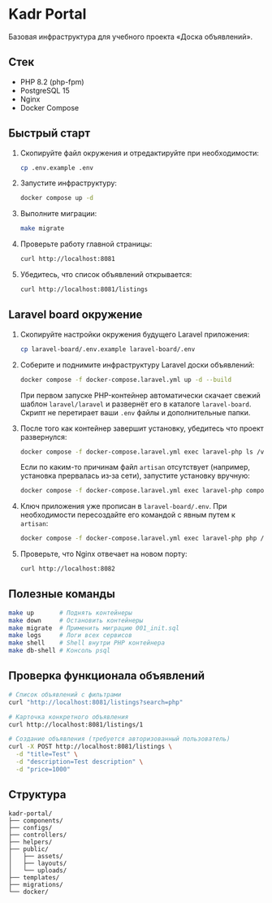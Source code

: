 # Kadr Portal

Базовая инфраструктура для учебного проекта «Доска объявлений».

## Стек
- PHP 8.2 (php-fpm)
- PostgreSQL 15
- Nginx
- Docker Compose

## Быстрый старт
1. Скопируйте файл окружения и отредактируйте при необходимости:
   ```bash
   cp .env.example .env
   ```
2. Запустите инфраструктуру:
   ```bash
   docker compose up -d
   ```
3. Выполните миграции:
   ```bash
   make migrate
   ```
4. Проверьте работу главной страницы:
   ```bash
   curl http://localhost:8081
   ```
5. Убедитесь, что список объявлений открывается:
   ```bash
   curl http://localhost:8081/listings
   ```

## Laravel board окружение

1. Скопируйте настройки окружения будущего Laravel приложения:
   ```bash
   cp laravel-board/.env.example laravel-board/.env
   ```
2. Соберите и поднимите инфраструктуру Laravel доски объявлений:
   ```bash
   docker compose -f docker-compose.laravel.yml up -d --build
   ```
   При первом запуске PHP-контейнер автоматически скачает свежий шаблон `laravel/laravel` и развернёт его в каталоге `laravel-board`. Скрипт не перетирает ваши `.env` файлы и дополнительные папки.
3. После того как контейнер завершит установку, убедитесь что проект развернулся:
   ```bash
   docker compose -f docker-compose.laravel.yml exec laravel-php ls /var/www/html
   ```
   Если по каким-то причинам файл `artisan` отсутствует (например, установка прервалась из‑за сети), запустите установку вручную:
   ```bash
   docker compose -f docker-compose.laravel.yml exec laravel-php composer create-project laravel/laravel .
   ```
4. Ключ приложения уже прописан в `laravel-board/.env`. При необходимости пересоздайте его командой с явным путем к `artisan`:
   ```bash
   docker compose -f docker-compose.laravel.yml exec laravel-php php /var/www/html/artisan key:generate
   ```
5. Проверьте, что Nginx отвечает на новом порту:

   ```bash
   curl http://localhost:8082
   ```

## Полезные команды
```bash
make up       # Поднять контейнеры
make down     # Остановить контейнеры
make migrate  # Применить миграцию 001_init.sql
make logs     # Логи всех сервисов
make shell    # Shell внутри PHP контейнера
make db-shell # Консоль psql
```

## Проверка функционала объявлений

```bash
# Список объявлений с фильтрами
curl "http://localhost:8081/listings?search=php"

# Карточка конкретного объявления
curl http://localhost:8081/listings/1

# Создание объявления (требуется авторизованный пользователь)
curl -X POST http://localhost:8081/listings \
  -d "title=Test" \
  -d "description=Test description" \
  -d "price=1000"
```

## Структура
```
kadr-portal/
├── components/
├── configs/
├── controllers/
├── helpers/
├── public/
│   ├── assets/
│   ├── layouts/
│   └── uploads/
├── templates/
├── migrations/
└── docker/
```
